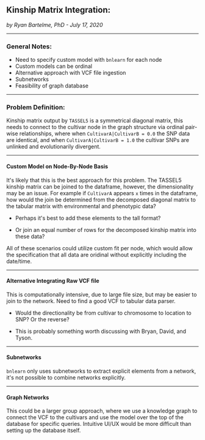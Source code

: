 ## Kinship Matrix Integration:
*by Ryan Bartelme, PhD - July 17, 2020*

---

### General Notes:

- Need to specify custom model with `bnlearn` for each node
- Custom models can be ordinal
- Alternative approach with VCF file ingestion
- Subnetworks
- Feasibility of graph database

---

### Problem Definition:

Kinship matrix output by `TASSEL5` is a symmetrical diagonal matrix,
this needs to connect to the cultivar node in the graph structure via ordinal
pair-wise relationships, where when `CultivarA|CultivarB = 0.0` the SNP data
are identical, and when `CultivarA|CultivarB = 1.0` the cultivar SNPs are
unlinked and evolutionarily divergent.

---

#### Custom Model on Node-By-Node Basis

It's likely that this is the best approach for this problem.
The TASSEL5 kinship matrix can be joined to the dataframe, however,
the dimensionality may be an issue. For example if `CultivarA` appears `x`
times in the dataframe, how would the join be determined from the decomposed
diagonal matrix to the tabular matrix with environmental and phenotypic data?

- Perhaps it's best to add these elements to the tall format?

- Or join an equal number of rows for the decomposed kinship matrix into these data?

All of these scenarios could utilize custom fit per node, which would allow
the specification that all data are oridinal without explicitly including the date/time.

---

#### Alternative Integrating Raw VCF file

This is computationally intensive, due to large file size, but may be easier to join to the network. Need to find a good VCF to tabular data parser.

- Would the directionality be from cultivar to chromosome to location to SNP? Or the reverse?

- This is probably something worth discussing with Bryan, David, and Tyson.

---

#### Subnetworks

`bnlearn` only uses subnetworks to extract explicit elements from a network, it's not possible to combine networks explicitly.


---

#### Graph Networks

This could be a larger group approach, where we use a knowledge graph to connect the VCF to the cultivars and use the model over the top of the database for specific queries. Intuitive UI/UX would be more difficult than setting up the database itself.
